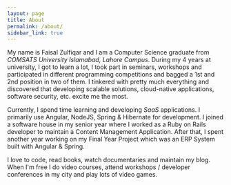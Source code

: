 ```yaml
---
layout: page
title: About
permalink: /about/
sidebar_link: true
---
```


My name is Faisal Zulfiqar and I am a Computer Science graduate from <em>COMSATS University Islamabad, Lahore Campus</em>. During my 4 years at university, I got to learn a lot, I took part in seminars, workshops and participated in different programming competitions and bagged a 1st and 2nd position in two of them. I tinkered with pretty much everything and discovered that developing scalable solutions, cloud-native applications, software security, etc. excite me the most.  

Currently, I spend time learning and developing <em>SaaS</em> applications. I primarily use Angular, NodeJS, Spring & Hibernate for development. I joined a software house in my senior year where I worked as a Ruby on Rails developer to maintain a Content Management Application. After that, I spent another year working on my Final Year Project which was an ERP System built with Angular & Spring.  

I love to code, read books, watch documentaries and maintain my blog. When I'm free I do video courses, attend workshops / developer conferences in my city and play lots of video games. 
